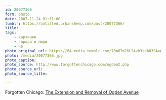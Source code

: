 ```yaml
---
id: 20077366
form: photo
date: 2007-11-24 01:11:00
tumblr: https://untitled.urbansheep.com/post/20077366/
title:
tags:
    - картинки
    - города и люди
    - чб
photo_original_url: https://64.media.tumblr.com/78n67m26L24vh3tdb03SAxW4_1280.jpg
photo: /media/20077366.jpg
photo_caption: 
photo_source: http://www.forgottenchicago.com/ogden2.php
photo_source_url:
photo_source_title:

---
```


<p>Forgotten Chicago: <a href="http://www.forgottenchicago.com/ogden2.php">The Extension and Removal of Ogden Avenue</a></p>
